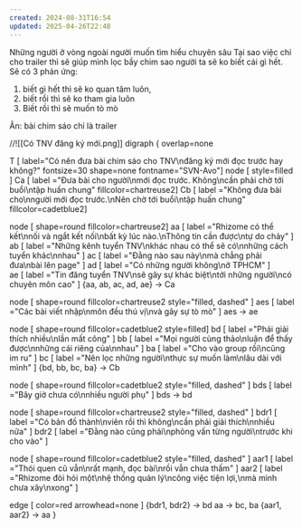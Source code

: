```yaml
---
created: 2024-08-31T16:54
updated: 2025-04-26T22:48
---
```

Những người ở vòng ngoài 
người muốn tìm hiểu chuyên sâu
Tại sao việc chỉ cho trailer thì sẽ giúp mình lọc
bầy chim sao người ta sẽ ko biết cái gì hết. Sẽ có 3 phản ứng: 
1. biết gì hết thì sẽ ko quan tâm luôn,
2. biết rồi thì sẽ ko tham gia luôn
3. Biết rồi thì sẽ muốn tò mò

Ân: bài chim sáo chỉ là trailer

//![[Có TNV đăng ký mới.png]] 
digraph {
overlap=none

T [ label="Có nên đưa bài chim sáo cho TNV\nđăng ký mới đọc trước hay không?" fontsize=30 shape=none fontname="SVN-Avo"]
node [ style=filled ]
Ca [ label ="Đưa bài cho người\nmới đọc trước. Không\ncần phải chờ tới buổi\ntập huấn chung" fillcolor=chartreuse2] 
Cb [ label ="Không đưa bài cho\nngười mới đọc trước.\nNên chờ tới buổi\ntập huấn chung" fillcolor=cadetblue2] 

node [ shape=round fillcolor=chartreuse2]
aa [ label ="Rhizome có thể kết\nnối và ngắt kết nối\nbất kỳ lúc nào.\nThông tin cần được\ntự do chảy" ] 
ab [ label ="Những kênh tuyển TNV\nkhác nhau có thể sẽ có\nnhững cách tuyển khác\nnhau" ] 
ac [ label ="Đằng nào sau này\nmà chẳng phải đưa\nbài lên page" ] 
ad [ label ="Có những người không\nở TPHCM" ]  
ae [ label ="Tin đăng tuyển TNV\nsẽ gây sự khác biệt\ntới những người\ncó chuyên môn cao" ] 
{aa, ab, ac, ad, ae} -> Ca

node [ shape=round fillcolor=chartreuse2 style="filled, dashed"  ]
aes [ label ="Các bài viết nhập\nmôn đều thú vị\nvà gây sự tò mò" ] 
aes -> ae


node [ shape=round fillcolor=cadetblue2 style=filled]
bd [ label ="Phải giải thích nhiều\nlần mất công" ] 
bb [ label ="Mọi người cùng thảo\nluận để thấy được\nnhững cái riêng của\nnhau" ] 
ba [ label ="Cho vào group rồi\ncũng im ru" ] 
bc [ label ="Nên lọc những người\nthực sự muốn làm\nlâu dài với mình" ] 
{bd, bb, bc, ba} -> Cb

node [ shape=round fillcolor=cadetblue2 style="filled, dashed"  ]
bds [ label ="Bây giờ chưa có\nnhiều người phụ" ] 
bds -> bd

node [ shape=round fillcolor=chartreuse2 style="filled, dashed"  ]
bdr1 [ label ="Có bản đồ thành\nviên rồi thì không\ncần phải giải thích\nnhiều nữa" ] 
bdr2 [ label ="Đằng nào cũng phải\nphỏng vấn từng người\ntrước khi cho vào" ] 

node [ shape=round fillcolor=cadetblue2 style="filled, dashed"  ]
aar1 [ label ="Thói quen cũ vẫn\nrất mạnh, đọc bài\nrồi vẫn chưa thấm" ]
aar2 [ label ="Rhizome đòi hỏi một\nhệ thống quản lý\ncông việc tiện lợi,\nmà mình chưa xây\nxong" ]

edge [ color=red arrowhead=none ]
{bdr1, bdr2} -> bd
aa -> bc, ba
{aar1, aar2}  -> aa
}
